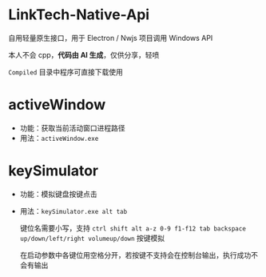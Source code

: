 # LinkTech-Native-Api
自用轻量原生接口，用于 Electron / Nwjs 项目调用 Windows API

本人不会 cpp，**代码由 AI 生成**，仅供分享，轻喷

`Compiled` 目录中程序可直接下载使用

# activeWindow
- 功能：获取当前活动窗口进程路径
- 用法：`activeWindow.exe`

# keySimulator
- 功能：模拟键盘按键点击
- 用法：`keySimulator.exe alt tab`

  键位名需要小写，支持 `ctrl shift alt a-z 0-9 f1-f12 tab backspace up/down/left/right volumeup/down` 按键模拟

  在启动参数中各键位用空格分开，若按键不支持会在控制台输出，执行成功不会有输出
